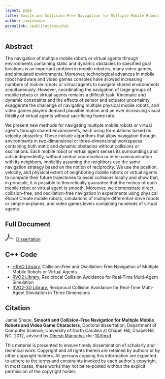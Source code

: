 ```yaml
---
layout: page
title: Smooth and Collision-Free Navigation for Multiple Mobile Robots and Video Game Characters
author: jamiesnape
permalink: /publications/phd/
---
```


## Abstract

The navigation of multiple mobile robots or virtual agents through environments
containing static and dynamic obstacles to specified goal locations is an
important problem in mobile robotics, many video games, and simulated
environments. Moreover, technological advances in mobile robot hardware and
video games consoles have allowed increasing numbers of mobile robots or virtual
agents to navigate shared environments simultaneously. However, coordinating the
navigation of large groups of mobile robots or virtual agents remains a
difficult task. Kinematic and dynamic constraints and the effects of sensor and
actuator uncertainty exaggerate the challenge of navigating multiple physical
mobile robots, and video games players demand plausible motion and an ever
increasing visual fidelity of virtual agents without sacrificing frame rate.

We present new methods for navigating multiple mobile robots or virtual agents
through shared environments, each using formulations based on velocity
obstacles. These include algorithms that allow navigation through environments
in two-dimensional or three-dimensional workspaces containing both static and
dynamic obstacles without collisions or oscillations. Each mobile robot or
virtual agent senses its surroundings and acts independently, without central
coordination or inter-communication with its neighbors, implicitly assuming the
neighbors use the same navigation strategy based on the notion of reciprocity.
We use the position, velocity, and physical extent of neighboring mobile robots
or virtual agents to compute their future trajectories to avoid collisions
locally and show that, in principle, it is possible to theoretically guarantee
that the motion of each mobile robot or virtual agent is smooth. Moreover, we
demonstrate direct, collision-free, and oscillation-free navigation in
experiments using physical iRobot Create mobile robots, simulations of multiple
differential-drive robots or simple-airplanes, and video games levels containing
hundreds of virtual agents.

## Full Document

[![Adobe Acrobat Reader Logo](/assets/adobeacrobatreader.png)](assets/publications/phd/dissertation.pdf) &nbsp;  [Dissertation](assets/publications/phd/dissertation.pdf)

## C++ Code

* [HRVO Library](https://github.com/snape/HRVO), Collision-Free and Oscillation-Free Navigation of Multiple Mobile Robots or Virtual Agents
* [RVO2 Library](https://github.com/snape/RVO2), Reciprocal Collision Avoidance for Real-Time Multi-Agent Simulation
* [RVO2-3D Library](https://github.com/snape/RVO2-3D), Reciprocal Collision Avoidance for Real-Time Multi-Agent Simulation in Three Dimensions

## Citation

Jamie Snape, **Smooth and Collision-Free Navigation for Multiple Mobile Robots and Video Game Characters**, Doctoral dissertation, Department of Computer Science, University of North Carolina at Chapel Hill, Chapel Hill, NC, 2012, advised by [Dinesh Manocha](https://www.cs.umd.edu/people/dmanocha), doi: [10/fmxd](https://doi.org/fmxd)

This material is presented to ensure timely dissemination of scholarly and
technical work. Copyright and all rights therein are retained by authors or by
other copyright holders. All persons copying this information are expected to
adhere to the terms and constraints invoked by each author's copyright. In most
cases, these works may not be re-posted without the explicit permission of the
copyright holder.

